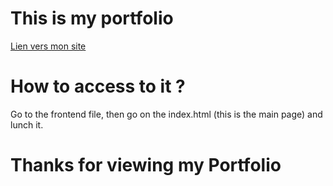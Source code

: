 # This is my portfolio

[Lien vers mon site]([https://mathistrg.github.io/Portfolio/frontend/](https://mathis-truong-mon-portfolio.netlify.app/))

# How to access to it ?
Go to the frontend file, then go on the index.html (this is the main page) and lunch it.

# Thanks for viewing my Portfolio
